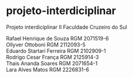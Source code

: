 # projeto-interdiciplinar
Projeto interdiciplinar II Faculdade Cruzeiro do Sul

<p>
Rafael Henrique de Souza RGM 2071519-6<br />
Ollyver Ottoboni RGM 2112093-5<br />
Eduardo Startari Ferreira RGM 2102909-1<br />
Rodrigo Cesar França RGM 2125914-3<br />
Thais Ananda Soares RGM 2071654-1<br />
Lara Alves Matos RGM 2226831-6
</p>

